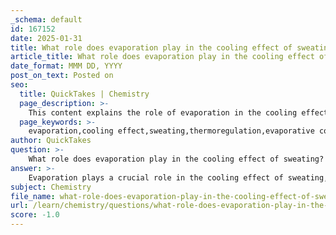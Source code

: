 ```yaml
---
_schema: default
id: 167152
date: 2025-01-31
title: What role does evaporation play in the cooling effect of sweating?
article_title: What role does evaporation play in the cooling effect of sweating?
date_format: MMM DD, YYYY
post_on_text: Posted on
seo:
  title: QuickTakes | Chemistry
  page_description: >-
    This content explains the role of evaporation in the cooling effect of sweating, detailing the processes involved in thermoregulation and the physiological importance of maintaining body temperature.
  page_keywords: >-
    evaporation,cooling effect,sweating,thermoregulation,evaporative cooling,heat absorption,water phase change,physiological importance,body temperature regulation,heat-related illnesses
author: QuickTakes
question: >-
    What role does evaporation play in the cooling effect of sweating?
answer: >-
    Evaporation plays a crucial role in the cooling effect of sweating, which is a vital physiological process for thermoregulation in many organisms, including humans. Here’s how it works:\n\n1. **Evaporative Cooling Process**: When sweat (which is primarily composed of water) evaporates from the skin's surface, it undergoes a phase change from liquid to gas. This process requires energy, specifically heat energy, which is absorbed from the skin and the underlying tissues.\n\n2. **Heat Absorption**: The water molecules in sweat that have higher kinetic energy (i.e., they are moving faster) are more likely to escape into the air as vapor. As these energetic molecules leave, they take their heat with them, resulting in a decrease in temperature of the remaining sweat and the skin surface. This loss of heat effectively cools the body.\n\n3. **Physiological Importance**: This cooling mechanism is essential for maintaining a stable internal body temperature, especially during physical exertion or in hot environments. By regulating body temperature through sweating and subsequent evaporation, organisms can prevent overheating, which can lead to heat-related illnesses.\n\n4. **Broader Implications**: Beyond individual thermoregulation, evaporative cooling also plays a role in broader ecological and climatic contexts. For instance, the evaporation of water from surfaces contributes to local cooling effects, which can influence weather patterns and climate regulation.\n\nIn summary, evaporation is a key process in the cooling effect of sweating, as it allows the body to dissipate excess heat effectively, thereby maintaining homeostasis and supporting overall health.
subject: Chemistry
file_name: what-role-does-evaporation-play-in-the-cooling-effect-of-sweating.md
url: /learn/chemistry/questions/what-role-does-evaporation-play-in-the-cooling-effect-of-sweating
score: -1.0
---
```


&nbsp;